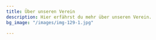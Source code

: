 ```yaml
---
title: Über unseren Verein
description: Hier erfährst du mehr über unseren Verein.
bg_image: "/images/img-129-1.jpg"

---
```

